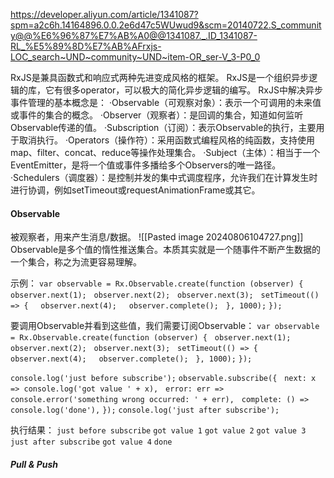 https://developer.aliyun.com/article/1341087?spm=a2c6h.14164896.0.0.2e6d47c5WUwud9&scm=20140722.S_community@@%E6%96%87%E7%AB%A0@@1341087._.ID_1341087-RL_%E5%89%8D%E7%AB%AFrxjs-LOC_search~UND~community~UND~item-OR_ser-V_3-P0_0

RxJS是兼具函数式和响应式两种先进变成风格的框架。
RxJS是一个组织异步逻辑的库，它有很多operator，可以极大的简化异步逻辑的编写。
RxJS中解决异步事件管理的基本概念是：
·Observable（可观察对象）：表示一个可调用的未来值或事件的集合的概念。
·Observer（观察者）：是回调的集合，知道如何监听Observable传递的值。
·Subscription（订阅）：表示Observable的执行，主要用于取消执行。
·Operators（操作符）：采用函数式编程风格的纯函数，支持使用map、filter、concat、reduce等操作处理集合。
·Subject（主体）：相当于一个EventEmitter，是将一个值或事件多播给多个Observers的唯一路径。
·Schedulers（调度器）：是控制并发的集中式调度程序，允许我们在计算发生时进行协调，例如setTimeout或requestAnimationFrame或其它。

#### Observable
被观察者，用来产生消息/数据。
![[Pasted image 20240806104727.png]]
Observable是多个值的惰性推送集合。本质其实就是一个随事件不断产生数据的一个集合，称之为流更容易理解。

示例：
`var observable = Rx.Observable.create(function (observer) {`
  `observer.next(1);`
  `observer.next(2);`
  `observer.next(3);`
  `setTimeout(() => {`
    `observer.next(4);`
    `observer.complete();`
  `}, 1000);`
`});`

要调用Observable并看到这些值，我们需要订阅Observable：
`var observable = Rx.Observable.create(function (observer) {`
  `observer.next(1);`
  `observer.next(2);`
  `observer.next(3);`
  `setTimeout(() => {`
    `observer.next(4);`
    `observer.complete();`
  `}, 1000);`
`});`
  
`console.log('just before subscribe');`
`observable.subscribe({`
  `next: x => console.log('got value ' + x),`
  `error: err => console.error('something wrong occurred: ' + err),`
  `complete: () => console.log('done'),`
`});`
`console.log('just after subscribe');`

执行结果：
`just before subscribe`
`got value 1`
`got value 2`
`got value 3`
`just after subscribe`
`got value 4`
`done`

##### Pull & Push
